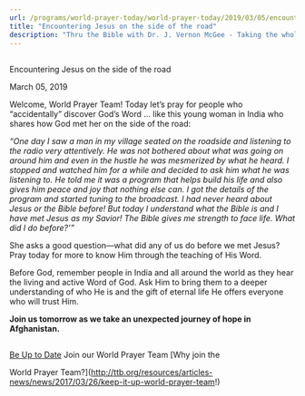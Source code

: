 ```yaml
---
url: /programs/world-prayer-today/world-prayer-today/2019/03/05/encountering-jesus-on-the-side-of-the-road
title: "Encountering Jesus on the side of the road"
description: "Thru the Bible with Dr. J. Vernon McGee - Taking the whole Word to the whole world"
---
```







## 
 Encountering Jesus on the side of the road


March 05, 2019




Welcome, World Prayer Team! Today let’s pray for people who “accidentally” discover God’s Word … like this young woman in India who shares how God met her on the side of the road:


*“One day I saw a man in my village seated on the roadside and listening to the radio very attentively. He was not bothered about what was going on around him and even in the hustle he was mesmerized by what he heard. I stopped and watched him for a while and decided to ask him what he was listening to. He told me it was a program that helps build his life and also gives him peace and joy that nothing else can. I got the details of the program and started tuning to the broadcast. I had never heard about Jesus or the Bible before! But today I understand what the Bible is and I have met Jesus as my Savior! The Bible gives me strength to face life. What did I do before?’”*


She asks a good question—what did any of us do before we met Jesus? Pray today for more to know Him through the teaching of His Word. 


Before God, remember people in India and all around the world as they hear the living and active Word of God. Ask Him to bring them to a deeper understanding of who He is and the gift of eternal life He offers everyone who will trust Him. 


**Join us tomorrow as we take an unexpected journey of hope in Afghanistan.** 







## 




[Be Up to Date](http://feeds.feedburner.com/WorldPrayerToday "World Prayer Today RSS Feed")
Join our World Prayer Team
[Why join the  

World Prayer Team?](http://ttb.org/resources/articles-news/news/2017/03/26/keep-it-up-world-prayer-team!)




